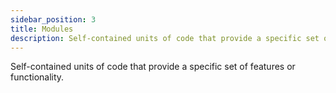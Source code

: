 ```yaml
---
sidebar_position: 3
title: Modules
description: Self-contained units of code that provide a specific set of features or functionality.
---
```


Self-contained units of code that provide a specific set of features or functionality.
